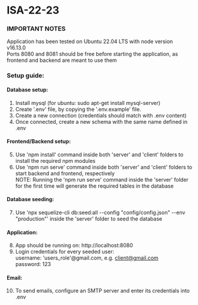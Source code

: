 # ISA-22-23

### IMPORTANT NOTES
Application has been tested on Ubuntu 22.04 LTS with node version v16.13.0  
Ports 8080 and 8081 should be free before starting the application, as frontend and backend are meant to use them

### Setup guide:

#### Database setup:
1. Install mysql (for ubuntu: sudo apt-get install mysql-server)
2. Create '.env' file, by copying the '.env.example' file.
3. Create a new connection (credentials should match with .env content)
4. Once connected, create a new schema with the same name defined in .env

#### Frontend/Backend setup:

5. Use 'npm install' command inside both 'server' and 'client' folders to install the required npm modules
6. Use 'npm run serve' command inside both 'server' and 'client' folders to start backend and frontend, respectively  
NOTE: Running the 'npm run serve' command inside the 'server' folder for the first time will generate the required tables in the database

#### Database seeding:
7. Use 'npx sequelize-cli db:seed:all --config "config/config.json" --env "production"' inside the 'server' folder to seed the database

#### Application: 
8. App should be running on: http://localhost:8080
9. Login credentials for every seeded user:  
    username: 'users_role'@gmail.com, e.g. client@gmail.com  
    password: 123

#### Email:
10. To send emails, configure an SMTP server and enter its credentials into .env
